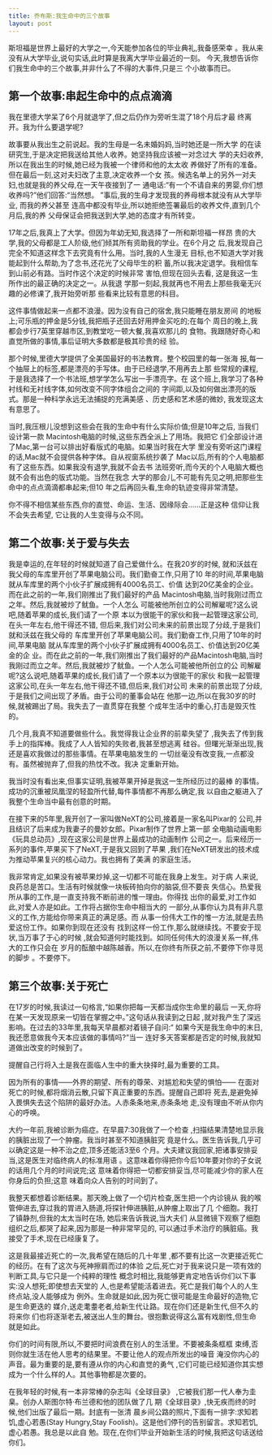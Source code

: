 ```yaml
---
title: 乔布斯:我生命中的三个故事
layout: post
---
```


斯坦福是世界上最好的大学之一,今天能参加各位的毕业典礼,我备感荣幸
。我从来没有从大学毕业,说句实话,此时算是我离大学毕业最近的一刻。
今天,我想告诉你们我生命中的三个故事,并非什么了不得的大事件,只是三
个小故事而已。

## 第一个故事:串起生命中的点点滴滴 ##

我在里德大学呆了6个月就退学了,但之后仍作为旁听生混了18个月后才最
终离开。我为什么要退学呢?

故事要从我出生之前说起。我的生母是一名未婚妈妈,当时她还是一所大学
的在读研究生,于是决定把我送给其他人收养。她坚持我应该被一对念过大
学的夫妇收养,所以在我出生的时候,她已经为我被一个律师和他的太太收
养做好了所有的准备。但在最后一刻,这对夫妇改了主意,决定收养一个女
孩。候选名单上的另外一对夫妇,也就是我的养父母,在一天午夜接到了一
通电话:“有一个不请自来的男婴,你们想收养吗?”他们回答:“当然想。
”事后,我的生母才发现我的养母根本就没有从大学毕业, 而我的养父甚至
连高中都没有毕业,所以她拒绝签署最后的收养文件,直到几个月后,我的养
父母保证会把我送到大学,她的态度才有所转变。

17年之后,我真上了大学。但因为年幼无知,我选择了一所和斯坦福一样昂
贵的大学,我的父母都是工人阶级,他们倾其所有资助我的学业。在6个月之
后,我发现自己完全不知道这样念下去究竟有什么用。当时,我的人生漫无
目标,也不知道大学对我能起到什么帮助,为了念书,还花光了父母毕生的积
蓄,所以我决定退学。我相信车到山前必有路。当时作这个决定的时候非常
害怕,但现在回头去看, 这是我这一生所作出的最正确的决定之一。从我退
学那一刻起,我就再也不用去上那些我毫无兴趣的必修课了,我开始旁听那
些看来比较有意思的科目。

这件事情做起来一点都不浪漫。因为没有自己的宿舍,我只能睡在朋友房间
的地板上;可乐瓶的押金是5分钱,我把瓶子还回去好用押金买吃的;在每个
周日的晚上,我都会步行7英里穿越市区,到教堂吃一顿大餐,我喜欢那儿的
食物。我跟随好奇心和直觉所做的事情,事后证明大多数都是极其珍贵的经
验。

那个时候,里德大学提供了全美国最好的书法教育。整个校园里的每一张海
报,每一个抽屉上的标签,都是漂亮的手写体。由于已经退学,不用再去上那
些常规的课程,于是我选择了一个书法班,想学学怎么写出一手漂亮字。在
这个班上,我学习了各种衬线和无衬线字体,如何改变不同字体组合之间的
字间距,以及如何做出漂亮的版式。那是一种科学永远无法捕捉的充满美感
、历史感和艺术感的微妙, 我发现这太有意思了。

当时,我压根儿没想到这些会在我的生命中有什么实际价值;但是10年之后,
当我们设计第一款 Macintosh电脑的时候,这些东西全派上了用场。我把它
们全部设计进了Mac,第一台可以排出好看版式的电脑。如果当时我在大学
里没有旁听这门课程的话,Mac就不会提供各种字体。自从视窗系统抄袭了
Mac以后,所有的个人电脑都有了这些东西。如果我没有退学,我就不会去书
法班旁听,而今天的个人电脑大概也就不会有出色的版式功能。当然在我念
大学的那会儿,不可能有先见之明,把那些生命中的点点滴滴都串起来;但10
年之后再回头看,生命的轨迹变得非常清楚。

你不得不相信某些东西,你的直觉、命运、生活、因缘际会......正是这种
信仰让我不会失去希望, 它让我的人生变得与众不同。

## 第二个故事:关于爱与失去 ##

我是幸运的,在年轻的时候就知道了自己爱做什么。在我20岁的时候,
就和沃兹在我父母的车库里开创了苹果电脑公司。我们勤奋工作,只用了10
年的时间,苹果电脑就从车库里的两个小伙子扩展成拥有4000名员工、价值
达到20亿美金的企业。而在此之前的一年,我们刚推出了我们最好的产品
Macintosh电脑,当时我刚过而立之年。然后,我就被炒了鱿鱼。一个人怎么
可能被他所创立的公司解雇呢?这么说吧,随着苹果的成长,我们请了一个原
本以为很能干的家伙和我一起管理这家公司,在头一年左右,他干得还不错,
但后来,我们对公司未来的前景出现了分歧,于是我们就和沃兹在我父母的
车库里开创了苹果电脑公司。我们勤奋工作,只用了10年的时间,苹果电脑
就从车库里的两个小伙子扩展成拥有4000名员工、价值达到20亿美金的企
业。而在此之前的一年,我们刚推出了我们最好的产品Macintosh电脑,当时
我刚过而立之年。然后,我就被炒了鱿鱼。一个人怎么可能被他所创立的公
司解雇呢?这么说吧,随着苹果的成长,我们请了一个原本以为很能干的家伙
和我一起管理这家公司,在头一年左右,他干得还不错,但后来,我们对公司
未来的前景出现了分歧,于是我们之间出现了矛盾。由于公司的董事会站在
他那一边,所以在我30岁的时候,就被踢出了局。我失去了一直贯穿在我整
个成年生活中的重心,打击是毁灭性的。

几个月,我真不知道要做些什么。我觉得我让企业界的前辈失望了
,我失去了传到我手上的指挥棒。我成了人人皆知的失败者,我甚至想逃离
硅谷。但曙光渐渐出现,我还是喜欢我做过的那些事情。在苹果电脑发生的
一切丝毫没有改变我,一点都没有。虽然被抛弃了,但我的热忱不改。我决
定重新开始。

我当时没有看出来,但事实证明,我被苹果开掉是我这一生所经历过的最棒
的事情。成功的沉重被凤凰涅的轻盈所代替,每件事情都不再那么确定,我
以自由之躯进入了我整个生命当中最有创意的时期。

在接下来的5年里,我开创了一家叫做NeXT的公司,接着是一家名叫Pixar的
公司,并且结识了后来成为我妻子的曼妙女郎。Pixar制作了世界上第一部
全电脑动画电影《玩具总动员》,现在这家公司是世界上最成功的动画制作
公司之一。后来经历一系列的事件,苹果买下了NeXT,于是我又回到了苹果
,我们在NeXT研发出的技术成为推动苹果复兴的核心动力。我也拥有了美满
的家庭生活。

我非常肯定,如果没有被苹果炒掉,这一切都不可能在我身上发生。对于病
人来说,良药总是苦口。生活有时候就像一块板砖拍向你的脑袋,但不要丧
失信心。热爱我所从事的工作,是一直支持我不断前进的惟一理由。你得找
出你的最爱,对工作如此,对爱人亦是如此。工作将占据你生命中相当大的
一部分,从事你认为具有非凡意义的工作,方能给你带来真正的满足感。而
从事一份伟大工作的惟一方法,就是去热爱这份工作。如果你到现在还没有
找到这样一份工作,那么就继续找。不要安于现状,当万事了于心的时候
,就会知道何时能找到。如同任何伟大的浪漫关系一样,伟大的工作只会在
岁月的酝酿中越陈越香。所以,在你终有所获之前,不要停下你寻觅的脚步
。不要停下。

## 第三个故事:关于死亡 ##

在17岁的时候,我读过一句格言,“如果你把每一天都当成你生命里的最后
一天,你将在某一天发现原来一切皆在掌握之中。”这句话从我读到之日起
,就对我产生了深远影响。在过去的33年里,我每天早晨都对着镜子自问:“
如果今天是我生命中的末日,我还愿意做我今天本应该做的事情吗?”当一
连好多天答案都是否定的时候,我就知道做出改变的时候到了。

提醒自己行将入土是我在面临人生中的重大抉择时,最为重要的工具。

因为所有的事情——外界的期望、所有的尊荣、对尴尬和失望的惧怕——
在面对死亡的时候,都将烟消云散,只留下真正重要的东西。提醒自己即将
死去,是避免掉入畏惧失去这个陷阱的最好办法。人赤条条地来,赤条条地
走,没有理由不听从你内心的呼唤。

大约一年前,我被诊断为癌症。在早晨7:30我做了一个检查
,扫描结果清楚地显示我的胰脏出现了一个肿瘤。我当时甚至不知道胰脏究
竟是什么。医生告诉我,几乎可以确定这是一种不治之症,顶多还能活3至6
个月。大夫建议我回家,把诸事安排妥当,这是医生对临终病人的标准用语
。这意味着你得把你今后10年要对你的子女说的话用几个月的时间说完;这
意味着你得把一切都安排妥当,尽可能减少你的家人在你身后的负担;这意
味着向众人告别的时间到了。

我整天都想着诊断结果。那天晚上做了一个切片检查,医生把一个内诊镜从
我的喉管伸进去,穿过我的胃进入肠道,将探针伸进胰脏,从肿瘤上取出了几
个细胞。我打了镇静剂,但我的太太当时在场, 她后来告诉我说,当大夫们
从显微镜下观察了细胞组织之后,都哭了起来,因为那是一种非常罕见的,
可以通过手术治疗的胰脏癌。我接受了手术,现在已经康复了。

这是我最接近死亡的一次,我希望在随后的几十年里
,都不要有比这一次更接近死亡的经历。在有了这次与死神擦肩而过的体验
之后,死亡对于我来说只是一项有效的判断工具,与它只是一个纯粹的理性
概念时相比,我能够更肯定地告诉你们以下事实:没人想死;即使想去天堂的
人,也是希望能活着进去。死亡是我们每个人的人生终点站,没人能够成为
例外。生命就是如此,因为死亡很可能是生命最好的造物,它是生命更迭的
媒介,送走耄耋老者,给新生代让路。现在你们还是新生代,但不久的将来你
们也将逐渐老去,被送出人生的舞台。很抱歉说得这么富有戏剧性,但生命
就是如此。

你们的时间有限,所以,不要把时间浪费在别人的生活里。不要被条条框框
束缚,否则你就生活在他人思考的结果里。不要让他人的观点所发出的噪音
淹没你内心的声音。最为重要的是,要有遵从你的内心和直觉的勇气
,它们可能已经知道你其实想成为一个什么样的人。其他事物都是次要的。

在我年轻的时候,有一本非常棒的杂志叫《全球目录》
,它被我们那一代人奉为圭臬。创办人斯图尔特·布兰德和他的团队做了几
期《全球目录》,快无疾而终的时候,他们出版了最后一期。封底有一张清
晨乡间公路的照片,下面有一排字:求知若饥,虚心若愚(Stay Hungry,Stay
Foolish)。这是他们停刊的告别留言。求知若饥,虚心若愚。我总是以此自
勉。现在,在你们毕业开始新生活的时候,我把这句话送给你们。

